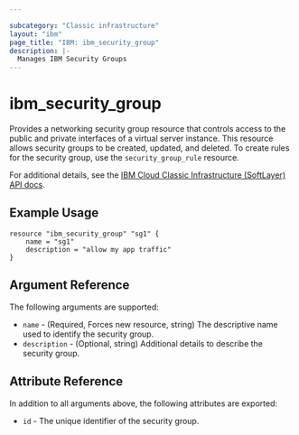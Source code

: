 ```yaml
---

subcategory: "Classic infrastructure"
layout: "ibm"
page_title: "IBM: ibm_security_group"
description: |-
  Manages IBM Security Groups
---
```


# ibm\_security_group

Provides a networking security group resource that controls access to the public and private interfaces of a virtual server instance. This resource allows security groups to be created, updated, and deleted. To create rules for the security group, use the `security_group_rule` resource.

For additional details, see the [IBM Cloud Classic Infrastructure (SoftLayer) API docs](http://sldn.softlayer.com/reference/datatypes/SoftLayer_Network_SecurityGroup).

## Example Usage

```
resource "ibm_security_group" "sg1" {
    name = "sg1"
    description = "allow my app traffic"
}
```

## Argument Reference

The following arguments are supported:

* `name` - (Required, Forces new resource, string) The descriptive name used to identify the security group.
* `description` - (Optional, string) Additional details to describe the security group.

## Attribute Reference

In addition to all arguments above, the following attributes are exported:

* `id` - The unique identifier of the security group.
